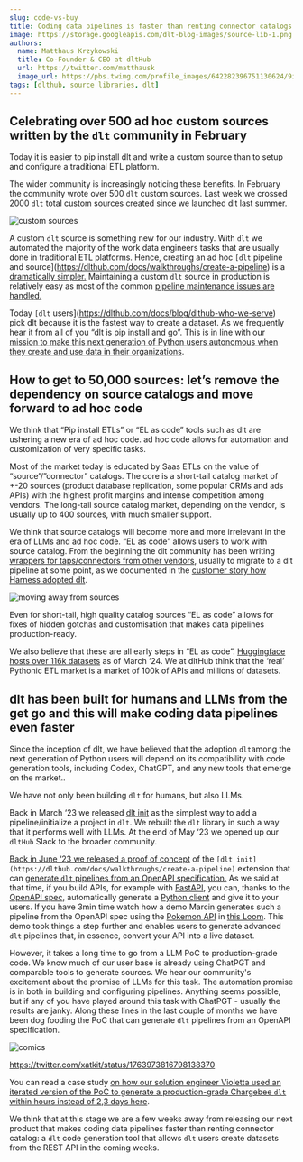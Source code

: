 ```yaml
---
slug: code-vs-buy
title: Coding data pipelines is faster than renting connector catalogs
image: https://storage.googleapis.com/dlt-blog-images/source-lib-1.png
authors:
  name: Matthaus Krzykowski
  title: Co-Founder & CEO at dltHub
  url: https://twitter.com/matthausk
  image_url: https://pbs.twimg.com/profile_images/642282396751130624/9ixo0Opj_400x400.jpg
tags: [dlthub, source libraries, dlt]
---
```


## **Celebrating over 500 ad hoc custom sources written by the** `dlt` **community in February**

Today it is easier to pip install dlt and write a custom source than to setup and configure a traditional ETL platform.

The wider community is increasingly noticing these benefits. In February the community wrote over 500 `dlt` custom sources. Last week we crossed 2000 `dlt` total custom sources created since we launched dlt last summer.

![custom sources](https://storage.googleapis.com/dlt-blog-images/source-lib-1.png)

A custom `dlt` source is something new for our industry. With `dlt` we automated the majority of the work data engineers tasks that are usually done in traditional ETL platforms. Hence, creating an ad hoc `[dlt` pipeline and source](https://dlthub.com/docs/walkthroughs/create-a-pipeline) is a [dramatically simpler.](https://dlthub.com/docs/build-a-pipeline-tutorial#the-simplest-pipeline-1-liner-to-load-data-with-schema-evolution) Maintaining a custom `dlt` source in production is relatively easy as most of the common [pipeline maintenance issues are handled.](https://dlthub.com/docs/build-a-pipeline-tutorial#governance-support-in-dlt-pipelines)

Today `[dlt` users](https://dlthub.com/docs/blog/dlthub-who-we-serve) pick dlt because it is the fastest way to create a dataset. As we frequently hear it from all of you “dlt is pip install and go”. This is in line with our [mission to make this next generation of Python users autonomous when they create and use data in their organizations](https://dlthub.com/docs/blog/dlthub-mission).

## How to get to 50,000 sources: let’s remove the dependency on source catalogs and move forward to ad hoc code

We think that “Pip install ETLs” or “EL as code” tools such as dlt are ushering a new era of ad hoc code. ad hoc code allows for automation and customization of very specific tasks.

Most of the market today is educated by Saas ETLs on the value of “source”/”connector” catalogs. The core is a short-tail catalog market of +-20 sources (product database replication, some popular CRMs and ads APIs) with the highest profit margins and intense competition among vendors. The long-tail source catalog market, depending on the vendor, is usually up to 400 sources, with much smaller support.

We think that source catalogs will become more and more irrelevant in the era of LLMs and ad hoc code. “EL as code” allows users to work with source catalog. From the beginning the dlt community has been writing [wrappers for taps/connectors from other vendors](https://github.com/z3z1ma/alto/blob/main/example_proj/asana_pipeline.py), usually to migrate to a dlt pipeline at some point, as we documented in the [customer story how Harness adopted dlt](https://dlthub.com/success-stories/harness/).

![moving away from sources](https://storage.googleapis.com/dlt-blog-images/source-lib-2.png)

Even for short-tail, high quality catalog sources “EL as code” allows for fixes of hidden gotchas and customisation that makes data pipelines production-ready.

We also believe that these are all early steps in “EL as code”. [Huggingface hosts over 116k datasets](https://huggingface.co/datasets) as of March ‘24. We at dltHub think that the ‘real’ Pythonic ETL market is a market of 100k of APIs and millions of datasets.

## dlt has been built for humans and LLMs from the get go and this will make coding data pipelines even faster

Since the inception of dlt, we have believed that the adoption `dlt`among the next generation of Python users will depend on its compatibility with code generation tools, including Codex, ChatGPT, and any new tools that emerge on the market..

We have not only been building `dlt` for humans, but also LLMs.

Back in March ‘23 we released [dlt init](https://dlthub.com/docs/getting-started) as the simplest way to add a pipeline/initialize a project in `dlt`. We rebuilt the `dlt` library in such a way that it performs well with LLMs. At the end of May ‘23 we opened up our `dltHub` Slack to the broader community.

[Back in June ‘23 we released a proof of concept](https://dlthub.com/docs/blog/open-api-spec-for-dlt-init) of the `[dlt init](https://dlthub.com/docs/walkthroughs/create-a-pipeline)` extension that can [generate `dlt` pipelines from an OpenAPI specification.](https://github.com/dlt-hub/dlt-init-openapi) As we said at that time, if you build APIs, for example with [FastAPI](https://fastapi.tiangolo.com/), you can, thanks to the [OpenAPI spec,](https://spec.openapis.org/oas/v3.1.0) automatically generate a [Python client](https://pypi.org/project/openapi-python-client/0.6.0a4/) and give it to your users. If you have 3min time watch how a demo Marcin generates such a pipeline from the OpenAPI spec using the [Pokemon API](https://pokeapi.co/) in [this Loom](https://www.loom.com/share/2806b873ba1c4e0ea382eb3b4fbaf808?sid=501add8b-90a0-4734-9620-c6184d840995). This demo took things a step further and enables users to generate advanced `dlt` pipelines that, in essence, convert your API into a live dataset.

However, it takes a long time to go from a LLM PoC to production-grade code. We know much of our user base is already using ChatPGT and comparable tools to generate sources. We hear our community's excitement about the promise of LLMs for this task. The automation promise is in both in building and configuring pipelines. Anything seems possible, but if any of you have played around this task with ChatPGT - usually the results are janky.  Along these lines in the last couple of months we have been dog fooding the PoC that can generate `dlt` pipelines from an OpenAPI specification.

![comics](https://storage.googleapis.com/dlt-blog-images/source-lib-3.png)

https://twitter.com/xatkit/status/1763973816798138370

You can read a case study [on how our solution engineer Violetta used an iterated version of the PoC to generate a production-grade  Chargebee `dlt` within hours instead of 2,3 days here](https://dlthub.com/docs/blog/openapi-generation-chargebee).

We think that at this stage we are a few weeks away from releasing our next product that makes coding data pipelines faster than renting connector catalog: a `dlt` code generation tool that allows `dlt` users create datasets from the REST API in the coming weeks.